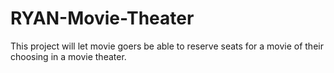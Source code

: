 # RYAN-Movie-Theater
This project will let movie goers be able to reserve seats for a movie of their choosing in a movie theater.
